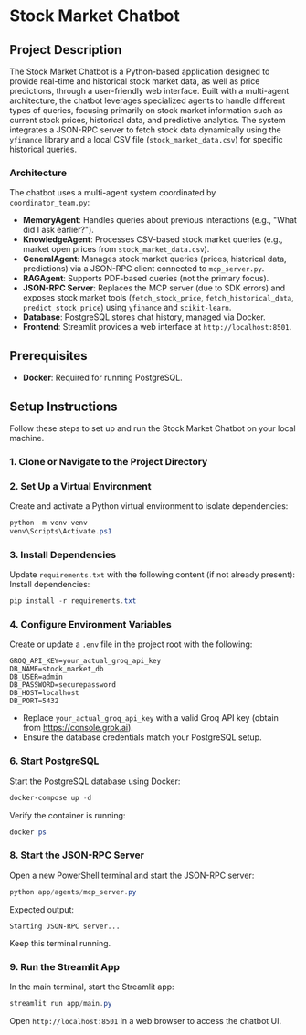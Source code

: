 # Stock Market Chatbot

## Project Description

The Stock Market Chatbot is a Python-based application designed to provide real-time and historical stock market data, as well as price predictions, through a user-friendly web interface. Built with a multi-agent architecture, the chatbot leverages specialized agents to handle different types of queries, focusing primarily on stock market information such as current stock prices, historical data, and predictive analytics. The system integrates a JSON-RPC server to fetch stock data dynamically using the `yfinance` library and a local CSV file (`stock_market_data.csv`) for specific historical queries.


### Architecture
The chatbot uses a multi-agent system coordinated by `coordinator_team.py`:
- **MemoryAgent**: Handles queries about previous interactions (e.g., "What did I ask earlier?").
- **KnowledgeAgent**: Processes CSV-based stock market queries (e.g., market open prices from `stock_market_data.csv`).
- **GeneralAgent**: Manages stock market queries (prices, historical data, predictions) via a JSON-RPC client connected to `mcp_server.py`.
- **RAGAgent**: Supports PDF-based queries (not the primary focus).
- **JSON-RPC Server**: Replaces the MCP server (due to SDK errors) and exposes stock market tools (`fetch_stock_price`, `fetch_historical_data`, `predict_stock_price`) using `yfinance` and `scikit-learn`.
- **Database**: PostgreSQL stores chat history, managed via Docker.
- **Frontend**: Streamlit provides a web interface at `http://localhost:8501`.


## Prerequisites
- **Docker**: Required for running PostgreSQL.


## Setup Instructions

Follow these steps to set up and run the Stock Market Chatbot on your local machine.

### 1. Clone or Navigate to the Project Directory



### 2. Set Up a Virtual Environment
Create and activate a Python virtual environment to isolate dependencies:
```powershell
python -m venv venv
venv\Scripts\Activate.ps1
```

### 3. Install Dependencies
Update `requirements.txt` with the following content (if not already present):
Install dependencies:
```powershell
pip install -r requirements.txt
```

### 4. Configure Environment Variables
Create or update a `.env` file in the project root with the following:
```
GROQ_API_KEY=your_actual_groq_api_key
DB_NAME=stock_market_db
DB_USER=admin
DB_PASSWORD=securepassword
DB_HOST=localhost
DB_PORT=5432
```
- Replace `your_actual_groq_api_key` with a valid Groq API key (obtain from https://console.grok.ai).
- Ensure the database credentials match your PostgreSQL setup.



### 6. Start PostgreSQL
Start the PostgreSQL database using Docker:
```powershell
docker-compose up -d
```
Verify the container is running:
```powershell
docker ps
```

### 8. Start the JSON-RPC Server
Open a new PowerShell terminal and start the JSON-RPC server:
```powershell
python app/agents/mcp_server.py
```
Expected output:
```
Starting JSON-RPC server...
```
Keep this terminal running.

### 9. Run the Streamlit App
In the main terminal, start the Streamlit app:
```powershell
streamlit run app/main.py
```
Open `http://localhost:8501` in a web browser to access the chatbot UI.
